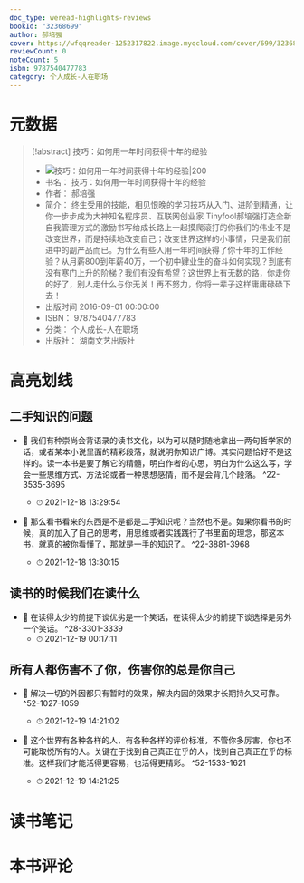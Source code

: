 ```yaml
---
doc_type: weread-highlights-reviews
bookId: "32368699"
author: 郝培强
cover: https://wfqqreader-1252317822.image.myqcloud.com/cover/699/32368699/t7_32368699.jpg
reviewCount: 0
noteCount: 5
isbn: 9787540477783
category: 个人成长-人在职场
---
```

# 元数据
> [!abstract] 技巧：如何用一年时间获得十年的经验
> - ![ 技巧：如何用一年时间获得十年的经验|200](https://wfqqreader-1252317822.image.myqcloud.com/cover/699/32368699/t7_32368699.jpg)
> - 书名： 技巧：如何用一年时间获得十年的经验
> - 作者： 郝培强
> - 简介： 终生受用的技能，相见恨晚的学习技巧从入门、进阶到精通，让你一步步成为大神知名程序员、互联网创业家 Tinyfool郝培强打造全新自我管理方式的激励书写给成长路上一起摸爬滚打的你我们的伟业不是改变世界，而是持续地改变自己；改变世界这样的小事情，只是我们前进中的副产品而已。为什么有些人用一年时间获得了你十年的工作经验？从月薪800到年薪40万，一个初中肄业生的奋斗如何实现？到底有没有寒门上升的阶梯？我们有没有希望？这世界上有无数的路，你走你的好了，别人走什么与你无关！再不努力，你将一辈子这样庸庸碌碌下去！
> - 出版时间 2016-09-01 00:00:00
> - ISBN： 9787540477783
> - 分类： 个人成长-人在职场
> - 出版社： 湖南文艺出版社

# 高亮划线

## 二手知识的问题


- 📌 我们有种崇尚会背语录的读书文化，以为可以随时随地拿出一两句哲学家的话，或者某本小说里面的精彩段落，就说明你知识广博。其实问题恰好不是这样的。读一本书是要了解它的精髓，明白作者的心思，明白为什么这么写，学会一些思维方式、方法论或者一种思想感情，而不是会背几个段落。 ^22-3535-3695
    - ⏱ 2021-12-18 13:29:54 

- 📌 那么看书看来的东西是不是都是二手知识呢？当然也不是。如果你看书的时候，真的加入了自己的思考，用思维或者实践践行了书里面的理念，那这本书，就真的被你看懂了，那就是一手的知识了。 ^22-3881-3968
    - ⏱ 2021-12-18 13:30:15 
## 读书的时候我们在读什么


- 📌 在读得太少的前提下谈优劣是一个笑话，在读得太少的前提下谈选择是另外一个笑话。 ^28-3301-3339
    - ⏱ 2021-12-19 00:17:11 
## 所有人都伤害不了你，伤害你的总是你自己


- 📌 解决一切的外因都只有暂时的效果，解决内因的效果才长期持久又可靠。 ^52-1027-1059
    - ⏱ 2021-12-19 14:21:02 

- 📌 这个世界有各种各样的人，有各种各样的评价标准，不管你多厉害，你也不可能取悦所有的人。关键在于找到自己真正在乎的人，找到自己真正在乎的标准。这样我们才能活得更容易，也活得更精彩。 ^52-1533-1621
    - ⏱ 2021-12-19 14:21:25 
# 读书笔记

# 本书评论
